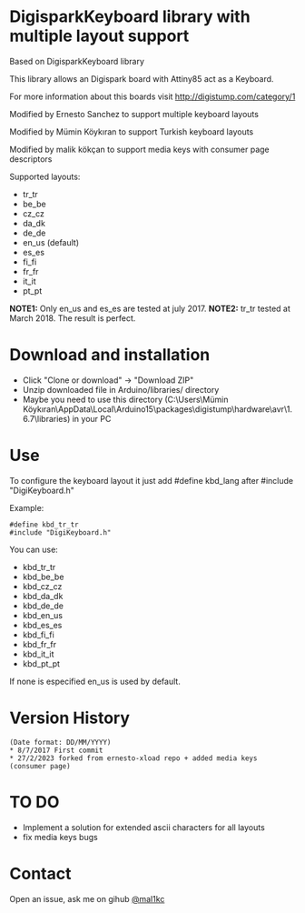DigisparkKeyboard library with multiple layout support
======================================================
 
Based on DigisparkKeyboard library

This library allows an Digispark board with Attiny85 act as a Keyboard.

For more information about this boards visit http://digistump.com/category/1

Modified by Ernesto Sanchez to support multiple keyboard layouts

Modified by Mümin Köykıran to support Turkish keyboard layouts 

Modified by malik kökçan to support media keys with consumer page descriptors

Supported layouts:
* tr_tr
* be_be
* cz_cz
* da_dk
* de_de
* en_us (default)
* es_es
* fi_fi
* fr_fr
* it_it
* pt_pt

__NOTE1:__ Only en_us and es_es are tested at july 2017.
__NOTE2:__ tr_tr tested at March 2018. The result is perfect.

Download and installation
=========================
- Click "Clone or download" -> "Download ZIP"
- Unzip downloaded file in Arduino/libraries/ directory
- Maybe you need to use this directory (C:\Users\Mümin Köykıran\AppData\Local\Arduino15\packages\digistump\hardware\avr\1.6.7\libraries\) in your PC

Use
===
To configure the keyboard layout it just add #define kbd_lang after #include "DigiKeyboard.h"

Example:
```
#define kbd_tr_tr
#include "DigiKeyboard.h"
```

You can use:
* kbd_tr_tr
* kbd_be_be
* kbd_cz_cz
* kbd_da_dk
* kbd_de_de
* kbd_en_us
* kbd_es_es
* kbd_fi_fi
* kbd_fr_fr
* kbd_it_it
* kbd_pt_pt

If none is especified en_us is used by default.

Version History
===============
```
(Date format: DD/MM/YYYY)
* 8/7/2017 First commit
* 27/2/2023 forked from ernesto-xload repo + added media keys (consumer page)
```

TO DO
=====
- Implement a solution for extended ascii characters for all layouts
- fix media keys bugs

Contact
=======
Open an issue, ask me on gihub [@mal1kc](http://www.github.com/mal1kc/)
